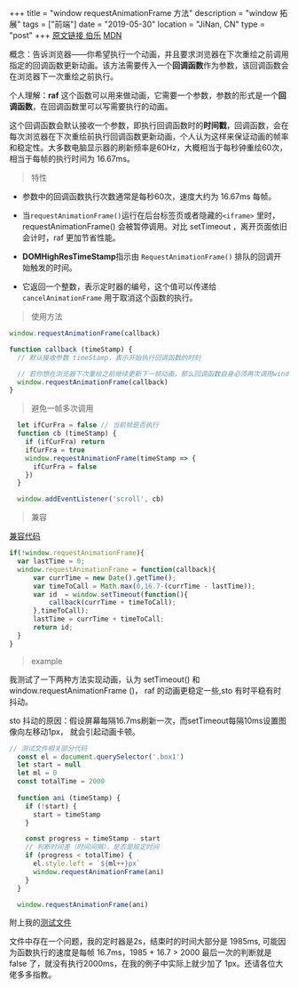 +++
title = "window requestAnimationFrame 方法"
description = "window 拓展"
tags = ["前端"]
date = "2019-05-30"
location = "JiNan, CN"
type = "post"
+++
[原文链接 伯乐](http://web.jobbole.com/91578/)  [MDN](https://developer.mozilla.org/zh-CN/docs/Web/API/Window/requestAnimationFrame)

概念：告诉浏览器——你希望执行一个动画，并且要求浏览器在下次重绘之前调用指定的回调函数更新动画。该方法需要传入一个**回调函数**作为参数，该回调函数会在浏览器下一次重绘之前执行。

个人理解：**raf** 这个函数可以用来做动画，它需要一个参数，参数的形式是一个**回调函数**，在回调函数里可以写需要执行的动画。

这个回调函数会默认接收一个参数，即执行回调函数时的**时间戳**，回调函数，会在每次浏览器在下次重绘前执行回调函数更新动画，个人认为这样来保证动画的帧率和稳定性。大多数电脑显示器的刷新频率是60Hz，大概相当于每秒钟重绘60次，相当于每帧的执行时间为 16.67ms。

> 特性

* 参数中的回调函数执行次数通常是每秒60次，速度大约为 16.67ms 每帧。

* 当`requestAnimationFrame()`运行在后台标签页或者隐藏的`<iframe>` 里时，requestAnimationFrame() 会被暂停调用。对比 setTimeout ，离开页面依旧会计时，raf 更加节省性能。

* **DOMHighResTimeStamp**指示由 `RequestAnimationFrame()` 排队的回调开始触发的时间。

* 它返回一个整数，表示定时器的编号，这个值可以传递给 `cancelAnimationFrame` 用于取消这个函数的执行。

> 使用方法

```js
window.requestAnimationFrame(callback)

function callback (timeStamp) {
  // 默认接收参数 timeStamp，表示开始执行回调函数的时刻

  // 若你想在浏览器下次重绘之前继续更新下一帧动画，那么回调函数自身必须再次调用window.requestAnimationFrame()
  window.requestAnimationFrame(callback)
}
```

> 避免一帧多次调用

```js
  let ifCurFra = false // 当前帧是否执行
  function cb (timeStamp) {
    if (ifCurFra) return 
    ifCurFra = true
    window.requestAnimationFrame(timeStamp => {
      ifCurFra = false
    })
  }

  window.addEventListener('scroll', cb)
```

> 兼容

[兼容代码](https://www.cnblogs.com/xiaohuochai/p/5777186.html)

```js
if(!window.requestAnimationFrame){
  var lastTime = 0;
  window.requestAnimationFrame = function(callback){
      var currTime = new Date().getTime();
      var timeToCall = Math.max(0,16.7-(currTime - lastTime));
      var id  = window.setTimeout(function(){
          callback(currTime + timeToCall);
      },timeToCall);
      lastTime = currTime + timeToCall;
      return id;
  }
}
```

> example

我测试了一下两种方法实现动画，认为 setTimeout() 和 window.requestAnimationFrame ()， raf 的动画更稳定一些,sto 有时平稳有时抖动。

sto 抖动的原因：假设屏幕每隔16.7ms刷新一次，而setTimeout每隔10ms设置图像向左移动1px， 就会引起动画卡顿。

```js
// 测试文件相关部分代码
  const el = document.querySelector('.box1')
  let start = null
  let ml = 0
  const totalTime = 2000
  
  function ani (timeStamp) {
    if (!start) {
      start = timeStamp
    }

    const progress = timeStamp - start
    // 判断时间差（时间间隔），是否是规定时间
    if (progress < totalTime) {
      el.style.left = `${ml++}px`
      window.requestAnimationFrame(ani)
    }
  }

  window.requestAnimationFrame(ani)
```

附上我的[测试文件](https://codepen.io/LuneShao/project/editor/XMbnnx)

文件中存在一个问题，我的定时器是2s，结束时的时间大部分是 1985ms, 可能因为函数执行的速度是每帧 16.7ms，1985 + 16.7 > 2000 最后一次的判断就是 false 了，就没有执行2000ms，在我的例子中实际上就少加了 1px。还请各位大佬多多指教。
